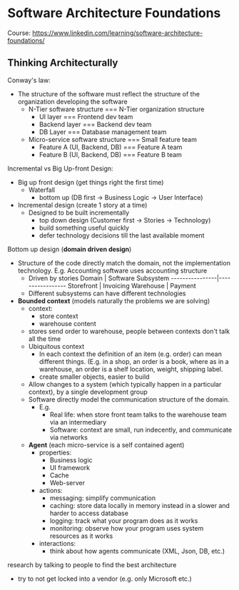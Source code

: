 # Software Architecture Foundations
Course: https://www.linkedin.com/learning/software-architecture-foundations/

## Thinking Architecturally

Conway's law:
- The structure of the software must reflect the structure of the organization developing the software
  - N-Tier software structure === N-Tier organization structure
    - UI layer === Frontend dev team
    - Backend layer === Backend dev team
    - DB Layer === Database management team
  - Micro-service software structure === Small feature team
    - Feature A (UI, Backend, DB) === Feature A team
    - Feature B (UI, Backend, DB) === Feature B team

Incremental vs Big Up-front Design:
- Big up front design (get things right the first time)
  - Waterfall
    - bottom up (DB first -> Business Logic -> User Interface)
- Incremental design (create 1 story at a time)
  - Designed to be built incrementally
    - top down design (Customer first -> Stories -> Technology)
    - build something useful quickly
    - defer technology decisions till the last available moment

Bottom up design (**domain driven design**)
- Structure of the code directly match the domain, not the implementation technology. E.g. Accounting software uses accounting structure
  - Driven by stories
      Domain          | Software Subsystem
      ----------------|-----------------
      Storefront      | Invoicing
      Warehouse       | Payment
  - Different subsystems can have different technologies
- **Bounded context** (models naturally the problems we are solving)
  - context:
    - store context 
    - warehouse content
  - stores send order to warehouse, people between contexts don't talk all the time
  - Ubiquitous context
    - In each context the definition of an item (e.g. order) can mean different things. (E.g. in a shop, an order is a book, where as in a warehouse, an order is a shelf location, weight, shipping label.
    - create smaller objects, easier to build
  - Allow changes to a system (which typically happen in a particular context), by a single development group
  - Software directly model the communication structure of the domain. 
    - E.g. 
      - Real life: when store front team talks to the warehouse team via an intermediary
      - Software: context are small, run indecently, and communicate via networks
  - **Agent** (each micro-service is a self contained agent)
    - properties:
      - Business logic
      - UI framework
      - Cache
      - Web-server
    - actions:
      - messaging: simplify communication
      - caching: store data locally in memory instead in a slower and harder to access database
      - logging: track what your program does as it works
      - monitoring: observe how your program uses system resources as it works
    - interactions:
      - think about how agents communicate (XML, Json, DB, etc.)

research by talking to people to find the best architecture
- try to not get locked into a vendor (e.g. only Microsoft etc.)
